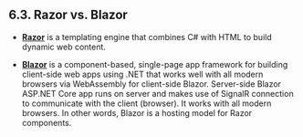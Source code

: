 ## 6.3. Razor vs. Blazor

* [__Razor__](https://www.learnrazorpages.com/) is a templating engine that combines C# with HTML to build dynamic web content.

* [__Blazor__](https://learn.microsoft.com/en-us/aspnet/core/blazor/?view=aspnetcore-8.0) is a component-based, single-page app framework for building client-side web apps using .NET that works well with all modern browsers via WebAssembly for client-side Blazor. Server-side Blazor ASP.NET Core app runs on server and makes use of SignalR connection to communicate with the client (browser). It works with all modern browsers. In other words, Blazor is a hosting model for Razor components.

